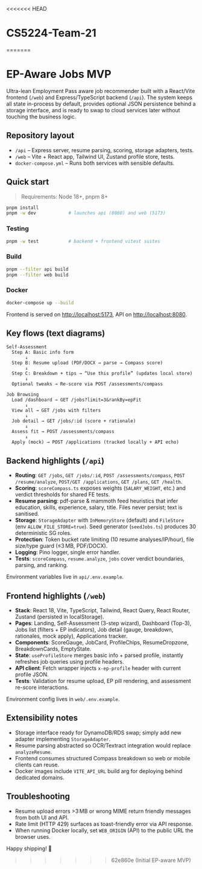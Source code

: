 <<<<<<< HEAD
# CS5224-Team-21
=======
# EP-Aware Jobs MVP

Ultra-lean Employment Pass aware job recommender built with a React/Vite frontend (`/web`) and Express/TypeScript backend (`/api`). The system keeps all state in-process by default, provides optional JSON persistence behind a storage interface, and is ready to swap to cloud services later without touching the business logic.

## Repository layout

- `/api` – Express server, resume parsing, scoring, storage adapters, tests.
- `/web` – Vite + React app, Tailwind UI, Zustand profile store, tests.
- `docker-compose.yml` – Runs both services with sensible defaults.

## Quick start

> Requirements: Node 18+, pnpm 8+

```bash
pnpm install
pnpm -w dev            # launches api (8080) and web (5173)
```

### Testing

```bash
pnpm -w test           # backend + frontend vitest suites
```

### Build

```bash
pnpm --filter api build
pnpm --filter web build
```

### Docker

```bash
docker-compose up --build
```

Frontend is served on <http://localhost:5173>, API on <http://localhost:8080>.

## Key flows (text diagrams)

```
Self-Assessment
  Step A: Basic info form
       ↓
  Step B: Resume upload (PDF/DOCX → parse → Compass score)
       ↓
  Step C: Breakdown + tips → “Use this profile” (updates local store)
       ↓
  Optional tweaks → Re-score via POST /assessments/compass

Job Browsing
  Load /dashboard → GET /jobs?limit=3&rankBy=epFit
       ↓
  View all → GET /jobs with filters
       ↓
  Job detail → GET /jobs/:id (score + rationale)
       ↓
  Assess fit → POST /assessments/compass
       ↓
  Apply (mock) → POST /applications (tracked locally + API echo)
```

## Backend highlights (`/api`)

- **Routing**: `GET /jobs`, `GET /jobs/:id`, `POST /assessments/compass`, `POST /resume/analyze`, `POST/GET /applications`, `GET /plans`, `GET /health`.
- **Scoring**: `scoreCompass.ts` exposes weights (`SALARY_WEIGHT`, etc.) and verdict thresholds for shared FE tests.
- **Resume parsing**: pdf-parse & mammoth feed heuristics that infer education, skills, experience, salary, title. Files never persist; text is sanitised.
- **Storage**: `StorageAdapter` with `InMemoryStore` (default) and `FileStore` (env `ALLOW_FILE_STORE=true`). Seed generator (`seedJobs.ts`) produces 30 deterministic SG roles.
- **Protection**: Token bucket rate limiting (10 resume analyses/IP/hour), file size/type guard (≤3 MB, PDF/DOCX).
- **Logging**: Pino logger, single error handler.
- **Tests**: `scoreCompass`, `resume.analyze`, `jobs` cover verdict boundaries, parsing, and ranking.

Environment variables live in `api/.env.example`.

## Frontend highlights (`/web`)

- **Stack**: React 18, Vite, TypeScript, Tailwind, React Query, React Router, Zustand (persisted in localStorage).
- **Pages**: Landing, Self-Assessment (3-step wizard), Dashboard (Top-3), Jobs list (filters + EP indicators), Job detail (gauge, breakdown, rationales, mock apply), Applications tracker.
- **Components**: ScoreGauge, JobCard, ProfileChips, ResumeDropzone, BreakdownCards, EmptyState.
- **State**: `useProfileStore` merges basic info + parsed profile, instantly refreshes job queries using profile headers.
- **API client**: Fetch wrapper injects `x-ep-profile` header with current profile JSON.
- **Tests**: Validation for resume upload, EP pill rendering, and assessment re-score interactions.

Environment config lives in `web/.env.example`.

## Extensibility notes

- Storage interface ready for DynamoDB/RDS swap; simply add new adapter implementing `StorageAdapter`.
- Resume parsing abstracted so OCR/Textract integration would replace `analyzeResume`.
- Frontend consumes structured Compass breakdown so web or mobile clients can reuse.
- Docker images include `VITE_API_URL` build arg for deploying behind dedicated domains.

## Troubleshooting

- Resume upload errors >3 MB or wrong MIME return friendly messages from both UI and API.
- Rate limit (HTTP 429) surfaces as toast-friendly error via API response.
- When running Docker locally, set `WEB_ORIGIN` (API) to the public URL the browser uses.

Happy shipping! 🚢
>>>>>>> 62e860e (Initial EP-aware MVP)

